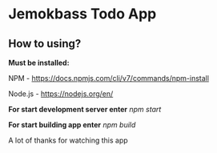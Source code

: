 # Jemokbass Todo App

## How to using?

**Must be installed:**

NPM - https://docs.npmjs.com/cli/v7/commands/npm-install

Node.js - https://nodejs.org/en/

**For start development server enter** _npm start_

**For start building app enter** _npm build_

A lot of thanks for watching this app
